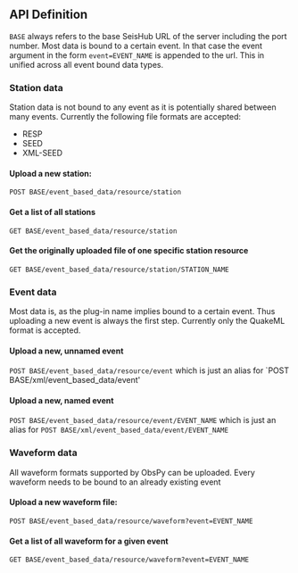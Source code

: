## API Definition

`BASE` always refers to the base SeisHub URL of the server including the port
number. Most data is bound to a certain event. In that case the event argument
in the form `event=EVENT_NAME` is appended to the url. This in unified across
all event bound data types.

### Station data

Station data is not bound to any event as it is potentially shared between many
events. Currently the following file formats are accepted:

* RESP
* SEED
* XML-SEED


#### Upload a new station:
`POST BASE/event_based_data/resource/station`

#### Get a list of all stations
`GET BASE/event_based_data/resource/station`

#### Get the originally uploaded file of one specific station resource
`GET BASE/event_based_data/resource/station/STATION_NAME`


### Event data

Most data is, as the plug-in name implies bound to a certain event. Thus
uploading a new event is always the first step. Currently only the QuakeML
format is accepted.

#### Upload a new, unnamed event
`POST BASE/event_based_data/resource/event`
    which is just an alias for
`POST BASE/xml/event_based_data/event'

#### Upload a new, named event
`POST BASE/event_based_data/resource/event/EVENT_NAME`
    which is just an alias for
`POST BASE/xml/event_based_data/event/EVENT_NAME`


### Waveform data

All waveform formats supported by ObsPy can be uploaded. Every waveform needs
to be bound to an already existing event

#### Upload a new waveform file:
`POST BASE/event_based_data/resource/waveform?event=EVENT_NAME`

#### Get a list of all waveform for a given event
`GET BASE/event_based_data/resource/waveform?event=EVENT_NAME`
